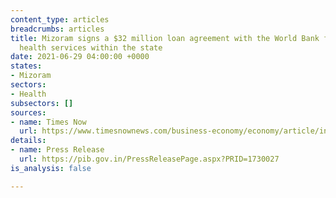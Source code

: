 ```yaml
---
content_type: articles
breadcrumbs: articles
title: Mizoram signs a $32 million loan agreement with the World Bank for improving
  health services within the state
date: 2021-06-29 04:00:00 +0000
states:
- Mizoram
sectors:
- Health
subsectors: []
sources:
- name: Times Now
  url: https://www.timesnownews.com/business-economy/economy/article/india-world-bank-sign-32-million-loan-agreement-for-mizoram-healthcare-project/775438
details:
- name: Press Release
  url: https://pib.gov.in/PressReleasePage.aspx?PRID=1730027
is_analysis: false

---
```

